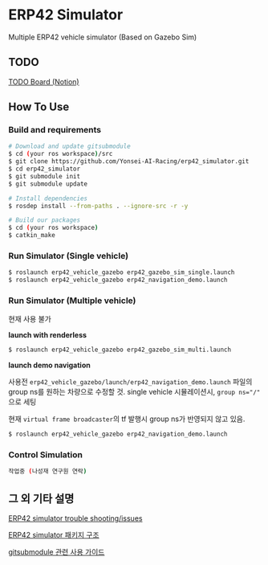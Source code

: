 # ERP42 Simulator

Multiple ERP42 vehicle simulator (Based on Gazebo Sim)

## TODO

[TODO Board (Notion)](https://www.notion.so/59bdfdc028a84c6ebcc4a95b785d6802?v=1305e9574541454bb6cb67a3c8cc4128&p=043e1a65f76d4438a363625f85cc1f7c&pm=s)


## How To Use

### Build and requirements

```bash
# Download and update gitsubmodule
$ cd (your ros workspace)/src
$ git clone https://github.com/Yonsei-AI-Racing/erp42_simulator.git
$ cd erp42_simulator
$ git submodule init
$ git submodule update

# Install dependencies
$ rosdep install --from-paths . --ignore-src -r -y

# Build our packages
$ cd (your ros workspace)
$ catkin_make
```

### Run Simulator (Single vehicle)

```bash
$ roslaunch erp42_vehicle_gazebo erp42_gazebo_sim_single.launch
$ roslaunch erp42_vehicle_gazebo erp42_navigation_demo.launch
```

### Run Simulator (Multiple vehicle)

현재 사용 불가

**launch with renderless**

```bash
$ roslaunch erp42_vehicle_gazebo erp42_gazebo_sim_multi.launch
```

**launch demo navigation**

사용전 `erp42_vehicle_gazebo/launch/erp42_navigation_demo.launch` 파일의 group ns를 원하는 차량으로 수정할 것.
single vehicle 시뮬레이션시, `group ns="/"` 으로 세팅 

현재 `virtual frame broadcaster`의 tf 발행시 group ns가 반영되지 않고 있음.

```bash
$ roslaunch erp42_vehicle_gazebo erp42_navigation_demo.launch
```

### Control Simulation

```bash
작업중 (나성재 연구원 연락)
```

## 그 외 기타 설명

[ERP42 simulator trouble shooting/issues](./docs/troubleshooting_issues.md)

[ERP42 simulator 패키지 구조](./docs/package_tree.md)

[gitsubmodule 관련 사용 가이드](./docs/howtouse_gitsubmodule.md)
